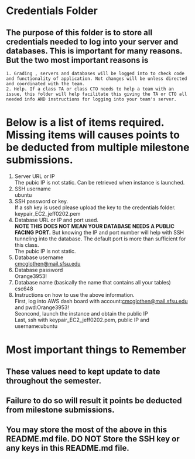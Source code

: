# Credentials Folder

## The purpose of this folder is to store all credentials needed to log into your server and databases. This is important for many reasons. But the two most important reasons is
    1. Grading , servers and databases will be logged into to check code and functionality of application. Not changes will be unless directed and coordinated with the team.
    2. Help. If a class TA or class CTO needs to help a team with an issue, this folder will help facilitate this giving the TA or CTO all needed info AND instructions for logging into your team's server. 


# Below is a list of items required. Missing items will causes points to be deducted from multiple milestone submissions.

1. Server URL or IP  
    The pubic IP is not static. Can be retrieved when instance is launched. 
2. SSH username  
    ubuntu
3. SSH password or key.
    <br> If a ssh key is used please upload the key to the credentials folder.  
    keypair_EC2_jeff0202.pem
4. Database URL or IP and port used.
    <br><strong> NOTE THIS DOES NOT MEAN YOUR DATABASE NEEDS A PUBLIC FACING PORT.</strong> But knowing the IP and port number will help with SSH tunneling into the database. The default port is more than sufficient for this class.  
    The pubic IP is not static.
5. Database username  
    cmcglothen@mail.sfsu.edu
6. Database password  
    Orange3953!
7. Database name (basically the name that contains all your tables)  
    csc648
8. Instructions on how to use the above information.  
    First, log into AWS dash board with account:cmcglothen@mail.sfsu.edu and pwd:Orange3953!  
    Seoncond, launch the instance and obtain the public IP  
    Last, ssh with keypair_EC2_jeff0202.pem, public IP and username:ubuntu  
# Most important things to Remember
## These values need to kept update to date throughout the semester. <br>
## <strong>Failure to do so will result it points be deducted from milestone submissions.</strong><br>
## You may store the most of the above in this README.md file. DO NOT Store the SSH key or any keys in this README.md file.
